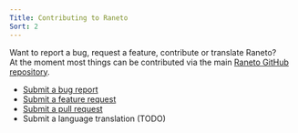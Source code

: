 ```yaml
---
Title: Contributing to Raneto
Sort: 2
---
```


Want to report a bug, request a feature, contribute or translate Raneto?  
At the moment most things can be contributed via the main [Raneto GitHub repository](https://github.com/ryanlelek/Raneto).

* [Submit a bug report](https://github.com/ryanlelek/Raneto/issues?labels=bug)
* [Submit a feature request](https://github.com/ryanlelek/Raneto/issues?labels=enhancement)
* [Submit a pull request](https://github.com/ryanlelek/Raneto/pulls)
* Submit a language translation (TODO)
